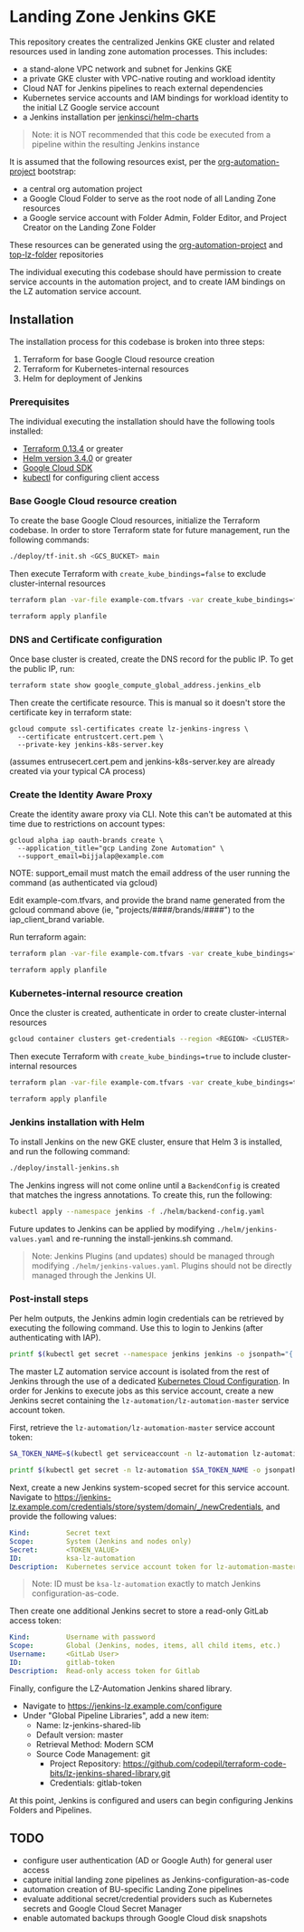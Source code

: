 # Landing Zone Jenkins GKE

This repository creates the centralized Jenkins GKE cluster and related resources
used in landing zone automation processes. This includes:

- a stand-alone VPC network and subnet for Jenkins GKE
- a private GKE cluster with VPC-native routing and workload identity
- Cloud NAT for Jenkins pipelines to reach external dependencies
- Kubernetes service accounts and IAM bindings for workload identity to the initial LZ Google service account
- a Jenkins installation per [jenkinsci/helm-charts](https://github.com/jenkinsci/helm-charts)

> Note: it is NOT recommended that this code be executed from a pipeline within the resulting Jenkins instance

It is assumed that the following resources exist, per the [org-automation-project](https://github.com/codepil/terraform-code-bits/org-automation-project) bootstrap:

- a central org automation project
- a Google Cloud Folder to serve as the root node of all Landing Zone resources
- a Google service account with Folder Admin, Folder Editor, and Project Creator on the
Landing Zone Folder

These resources can be generated using the
[org-automation-project](https://github.com/codepil/terraform-code-bits/org-automation-project)
and [top-lz-folder](https://github.com/codepil/terraform-code-bits/top-lz-folder) repositories

The individual executing this codebase should have permission to create service
accounts in the automation project, and to create IAM bindings on the LZ automation
service account.

## Installation

The installation process for this codebase is broken into three steps:

1. Terraform for base Google Cloud resource creation
2. Terraform for Kubernetes-internal resources
3. Helm for deployment of Jenkins

### Prerequisites

The individual executing the installation should have the following tools installed:

- [Terraform 0.13.4](https://www.terraform.io/downloads.html) or greater
- [Helm version 3.4.0](https://github.com/helm/helm/releases/tag/v3.4.0) or greater
- [Google Cloud SDK](https://cloud.google.com/sdk/docs/install)
- [kubectl](https://kubernetes.io/docs/tasks/tools/install-kubectl/) for configuring client access

### Base Google Cloud resource creation

To create the base Google Cloud resources, initialize the Terraform codebase.
In order to store Terraform state for future management, run the following commands:

```bash
./deploy/tf-init.sh <GCS_BUCKET> main
```

Then execute Terraform with `create_kube_bindings=false` to exclude cluster-internal
resources

```bash
terraform plan -var-file example-com.tfvars -var create_kube_bindings=false -out planfile

terraform apply planfile
```

### DNS and Certificate configuration
Once base cluster is created, create the DNS record for the public IP. To get the public IP, run:

```bash
terraform state show google_compute_global_address.jenkins_elb
```

Then create the certificate resource.  This is manual so it doesn't store the certificate key in terraform state:
```
gcloud compute ssl-certificates create lz-jenkins-ingress \
  --certificate entrustcert.cert.pem \
  --private-key jenkins-k8s-server.key
```
(assumes entrusecert.cert.pem and jenkins-k8s-server.key are already created via your typical CA process)

### Create the Identity Aware Proxy
Create the identity aware proxy via CLI.  Note this can't be automated at this time due to restrictions on account types:
```
gcloud alpha iap oauth-brands create \
  --application_title="gcp Landing Zone Automation" \
  --support_email=bijjalap@example.com
```
NOTE: support_email must match the email address of the user running the command (as authenticated via gcloud)

Edit example-com.tfvars, and provide the brand name generated from the gcloud command above (ie, "projects/####/brands/####") to the iap_client_brand variable.

Run terraform again:
```bash
terraform plan -var-file example-com.tfvars -var create_kube_bindings=false -out planfile

terraform apply planfile
```

### Kubernetes-internal resource creation

Once the cluster is created, authenticate in order to create cluster-internal resources

```bash
gcloud container clusters get-credentials --region <REGION> <CLUSTER>
```

Then execute Terraform with `create_kube_bindings=true` to include cluster-internal
resources

```bash
terraform plan -var-file example-com.tfvars -var create_kube_bindings=true  -out planfile

terraform apply planfile
```

### Jenkins installation with Helm

To install Jenkins on the new GKE cluster, ensure that Helm 3 is installed, and
run the following command:

```bash
./deploy/install-jenkins.sh
```

The Jenkins ingress will not come online until a `BackendConfig` is created that matches
the ingress annotations. To create this, run the following:

```bash
kubectl apply --namespace jenkins -f ./helm/backend-config.yaml
```

Future updates to Jenkins can be applied by modifying `./helm/jenkins-values.yaml`
and re-running the install-jenkins.sh command.

> Note: Jenkins Plugins (and updates) should be managed through modifying `./helm/jenkins-values.yaml`.
> Plugins should not be directly managed through the Jenkins UI.

### Post-install steps

Per helm outputs, the Jenkins admin login credentials can be retrieved by executing
the following command. Use this to login to Jenkins (after authenticating with IAP).

```bash
printf $(kubectl get secret --namespace jenkins jenkins -o jsonpath="{.data.jenkins-admin-password}" | base64 --decode);echo
```

The master LZ automation service account is isolated from the rest of Jenkins through
the use of a dedicated [Kubernetes Cloud Configuration](https://plugins.jenkins.io/kubernetes).
In order for Jenkins to execute jobs as this service account, create a new Jenkins
secret containing the `lz-automation/lz-automation-master` service account token.

First, retrieve the `lz-automation/lz-automation-master` service account token:

```bash
SA_TOKEN_NAME=$(kubectl get serviceaccount -n lz-automation lz-automation-master-tf -o jsonpath="{.secrets[0].name}")

printf $(kubectl get secret -n lz-automation $SA_TOKEN_NAME -o jsonpath="{.data.token}" | base64 --decode);echo
```

Next, create a new Jenkins system-scoped secret for this service account. Navigate
to https://jenkins-lz.example.com/credentials/store/system/domain/_/newCredentials,
and provide the following values:

```yaml
Kind:         Secret text
Scope:        System (Jenkins and nodes only)
Secret:       <TOKEN_VALUE>
ID:           ksa-lz-automation
Description:  Kubernetes service account token for lz-automation-master
```

> Note: ID must be `ksa-lz-automation` exactly to match Jenkins configuration-as-code.

Then create one additional Jenkins secret to store a read-only GitLab access token:

```yaml
Kind:         Username with password
Scope:        Global (Jenkins, nodes, items, all child items, etc.)
Username:     <GitLab User>
ID:           gitlab-token
Description:  Read-only access token for Gitlab
```

Finally, configure the LZ-Automation Jenkins shared library.

- Navigate to https://jenkins-lz.example.com/configure
- Under "Global Pipeline Libraries", add a new item:
  - Name: lz-jenkins-shared-lib
  - Default version: master
  - Retrieval Method: Modern SCM
  - Source Code Management: git
    - Project Repository: https://github.com/codepil/terraform-code-bits/lz-jenkins-shared-library.git
    - Credentials: gitlab-token

At this point, Jenkins is configured and users can begin configuring Jenkins Folders and Pipelines.

## TODO

- configure user authentication (AD or Google Auth) for general user access
- capture initial landing zone pipelines as Jenkins-configuration-as-code
- automation creation of BU-specific Landing Zone pipelines
- evaluate additional secret/credential providers such as Kubernetes secrets and Google Cloud Secret Manager
- enable automated backups through Google Cloud disk snapshots
